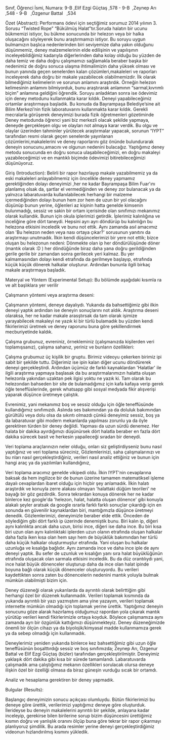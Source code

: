 
Sınıf, 	Öğrenci İsmi,	Numara:
9-B  ,Elif Ezgi Güçtaş ,578 -
9-B  ,Zeynep Arı       ,548 -
9-B   ,Özgenur Battal   ,534


Özet (Abstract):
Performans ödevi için seçtiğimiz sorumuz 2014 yılının 3. Sorusu “Twisted Rope” “Bükülmüş Halat”tır.Soruda halatın bir ucunu bükmemizi istiyor, bu bükme sonucunda bir helezon veya bir halka oluşacağını söyleyerek bunu araştırmamızı istiyor. Bu soruyu uygun bulmamızın başlıca nedenlerinden biri seviyemize daha yakın olduğunu düşünmemiz, deney malzemelerinin elde edilişinin ve yapılışının inceleyebildiğimiz kadarıyla diğerlerinden daha kolay olduğu bu yüzden de daha temiz ve daha doğru çalışmamızı sağlamakla beraber başka bir nedenimiz de doğru sonuca ulaşma ihtimalimizin daha yüksek olması ve bunun yanında geçen senelerden kalan çözümleri,makaleleri ve raporları inceleyerek daha doğru bir makale yazabilecek olabilmemizdir. İlk olarak bilmediğimiz kelimelerin ve sorunun anlamını araştırdık. Örneğin helezon kelimesinin anlamını bilmiyorduk, bunu araştırarak anlamının “sarmal,kıvrımlı biçim” anlamına geldiğini öğrendik. Soruyu anladıktan sonra ise ödevimiz için deney metodunu kullanmakta karar kıldık. Deneyi yapabileceğimiz ortamlar araştırmaya başladık. Bu konuda da Bayrampaşa Belediye’sine ait Bilim Merkezi’nin fizik laboratuvarını kullanmakta karar kıldık. Gerekli mecralarla görüşerek deneyimizi burada fizik öğretmenleri gözetiminde Deney metodunda öğrenci yani biz merkezli olacak şekilde yapmaya, deneyde gerçekleşen olgu ve olayları not almaya karar verdik. Bu olgu ve olaylar üzerinden tahminler yürütecek araştırmalar yapacak, sorunun “IYPT” tarafından resmi olarak geçen senelerde yayınlanan çözümlerini,makalelerini ve deney raporlarını göz önünde bulundurarak deneyin sonucunu,amacını ve olgunun nedenini bulacağız. Yaptığımız deney metodu sonucunda en doğru sonuca ulaşabileceğimizi, en doğru makaleyi yazabileceğimizi ve en mantıklı biçimde ödevimizi bitirebileceğimizi düşünüyoruz.

Giriş (Introduction):
Belirli bir rapor hazırlayıp makale yazabilmemiz ya da eski makaleleri anlayabilmemiz için öncelikle deney yapmamız gerektiğinden dolayı deneyimizi ,her ne kadar Bayrampaşa Bilim Fuar'ını planlamış olsak da, şartlar el vermediğinden ve deney zor bulanacak ya da yalnızca labaratuvarda kullanılabilecek herhangi bir malzeme içermediğinden dolayı bunun hem zor hem de uzun bir yol olacağını düşünüp bunun yerine, öğlenleri az kişinin hatta genelde kimsenin bulunmadığı, sessiz ve sakin bir ortam içerisinde olan sınıfımızı mekanımız olarak kullandık. Bunun için okula iplerimizi getirdik. İplerimiz kalınlığına ve inceliğine göre dört taneydi. Hepsini ayrı ayrı döndürüp bu kalınlığın bu helezona etkisini inceledik ve bunu not ettik. Aynı zamanda asıl amacımız olan 'Bu helezon neden veya nası ortaya çıkar?' sorusunun yanıtını da araştırmayı unutmadık. İlkin kendi düşüncelerimizi bir yere not ettik; bizce oluşan bu helezonun nedeni:
Dönmekte olan ip her döndürülüşünde döner (mantık olarak :D ) her döndüğünde biraz daha yana doğru gerildiğinden gerile gerile bir zamandan sonra gerilecek yeri kalmaz. Bu yer kalmamasından dolayı kendi etrafında da gerilmeye başlayıp, etrafında küçük küçük dönerek halkalar oluşturur. Ardından bununla ilgili birkaç makale araştırmaya başladık.

Materyal ve Yöntem (Experimental Setup):
Bu bölümde aşağıdaki kısımla ra ve alt başlıklara yer verilir

Çalışmanın yöntemi veya araştırma deseni:

Çalışmanın yöntemi, deneye dayalıydı. Yukarıda da bahsettiğimiz gibi ilkin deneyi yaptık ardından ise deneyin sonuçlarını not aldık. Araştırma deseni olaraksa, her ne kadar makale arasştırsak da tam olarak işimize yarayabilecek makaleyi ne yazık ki bir türlü bulamadık bu yüzden kendi fikirlerimizi üretmek ve deney raporunu buna göre şekillendirmek mecburiyetinde kaldık.

Çalışma grubunuz, evreniniz, örnekleminiz (çalışmanızda kişilerden veri toplamışsanız), çalışma sahanız, yeriniz ve bunların özellikleri:

Çalışma grubumuz üç kişilik bir gruptu. Birimiz videoyu çekerken birimiz ipi sabit bir şekilde tuttu. Diğerimiz ise ipin kalan diğer ucunu döndürerek deneyi gerçekleştirdi. Ardından üçümüz de farklı kaynaklardan 'Halatlar' ile ilgili araştırma yapmaya başlasak da bu araştırmalarımızın halatta oluşan helezonla yakından uzaktan pek ilgisi yoktu ne yazık ki. Tam olarak bu helezondan bahseden bir site de bulamadığımız için kafa kafaya verip gerek öğle teneffüslerinde, gerek whatsapp gibi sosyal medyada fikir alışverişi yaparak düşünce üretmeye çalıştık.

Evrenimiz, yani mekanımız boş ve sessiz olduğu için öğle teneffüsünde kullandığımız sınıfımızdı. Aslında ses bakımından ya da doluluk bakımından gürültülü veya dolu olsa da sıkıntı olmazdı çünkü deneyimiz sessiz, boş ya da labaratuvar gibi modern mekanlarda yapılması zorunlu ya da öyle gerektiren türden bir deney değildi. Yapması da uzun sürdü denemez. Her halata bir dakika ayırdığımızı düşünürsek dört halatla beraber en fazla dört dakika sürecek basit ve herkesin yapaileceği sıradan bir deneydi. 

Veri toplama araçlarınızın neler olduğu, onları siz geliştirdiyseniz bunu nasıl yaptığınız ve veri toplama süreciniz,
Gözlemlerinizi, saha çalışmalarınızı ve bu nları nasıl gerçekleştirdiğiniz, verileri nasıl analiz ettiğiniz ve bunun için hangi araç ya da yazılımları kullandığınız,

Veri toplama aracımız genelde vikipedi oldu. İlkin IYPT'nin cevaplarına baksak da hem ingilizce bir de bunun üzerine tamamen matematiksel işleme dayalı cevaplardan ibaret olduğu için hiçbir şey anlamadık. İlkin halatı araştırdık ve konuyla zerre alakası olmayan 'halattaki düğüm teorileri' ne bayağı bir göz gezdirdik. Sonra tekrardan konuya dönerek her ne kadar binlerce kez google'da 'helezon, halat, halatta oluşan dönence' gibi konuyla alakalı şeyler aratsak da google ısrarla farklı farklı sonuçlar çıkardığı için en sonunda en güvenilir kaynaklardan biri, mantığımızla düşünce üretmeyi denedik.
Gözlemlerimizi, deneyimizle beraber elde ettik. Önceden de söylediğim gibi dört farklı ip üzerinde denemiştik bunu. Biri kalın ip, diğeri aynı kalınlıkta ancak daha uzun, birisi ince, diğeri ise daha ince. 
Bu biri kısa biri uzun olan aynı kalınlıktaki iplerden uzun olanın etrafında oluşan halkalar daha fazla iken kısa olan hem sayı hem de büyüklük bakımından her türlü daha küçük halkalar oluşturmuştur etrafında. Yani oluşan bu halkalar uzunluğa ve kısalığa bağlıdır. Aynı zamanda ince ve daha ince iple de aynı deneyi yaptık. Bu sefer de uzunluk ve kısalığın yanı sıra halat büyüklüğünün etrafında oluşacak olan sarmala etkisini inceledik. Bu da düz orantılıydı yani, ince halat büyük dönenceler oluşturup daha da ince olan halat ipinde boyuna bağlı olarak küçük dönenceler oluşturuyordu. Bu verileri kaydettikten sonra zaten bu dönencelerin nedenini mantık yoluyla bulmak mümkün olabilmişti bizim için.


Deney düzeneği olarak yukarılarda da ayrıntılı olarak belirttiğim gibi herhangi özel bir düzenek kullanmadık. Verileri toplamak kısmında da yukarıda ayrıntılı bir yazı yazmıştım ama yine yazayım, verileri toplamak internette mümkün olmadığı için toplamak yerine ürettik. Yaptığımız deneyin sonucunu göze alarak hazırlamış olduğumuz rapordan yola çıkarak mantık yürütüp verileri kendi fikirlerimizle ortaya koyduk. Böylece çalışmamıza aynı zamanda ayrı bir özgünlük kattığımızı düşünmekteyiz. 
Deney düzeneğimizde önemli bir ölçün cihazı ya da biyolojik/kimyasal madde kullanmamıza gerek ya da sebep olmadığı için kullanmadık.



Deneylerimiz yeniden yukarıda binlerce kez bahsettiğimiz gibi uzun öğle teneffüsünün boşalttırdığı sessiz ve boş sınıfımızda; Zeynep Arı, Özgenur Battal ve Elif Ezgi Güçtaş (bizler) tarafından gerçekleştirilmiştir. Deneyimiz yaklaşık dört dakika gibi kısa bir sürede tamamlandı.  Labaratuvarda çalışmadık ama çalıştığımız mekanın özellikleri sorulacak olursa deneye ilişkin özel bir özelliği olmasa da biraz güneşin vurduğu sıcak bir ortamdı.


Analiz ve hesaplama gerektiren bir deney yapmadık.

Bulgular (Results):


Başlangıç deneyimizin sonucu açıkçası olumluydu. Bütün fikirlerimizi bu deneye göre ürettik, verilerimizi yaptığımız deneye göre oluşturduk. İlerideyse bu deneyin makalelerini ayrıntılı bir şekilde, anlayana kadar inceleyip, gerekirse bilen birilerine sorup bizim düşüncesini ürettiğimiz kısmın doğru ve yanlışlık oranını ölçüp buna göre tekrar bir rapor çıkarmayı planlıyoruz şimdilik. Bu arada resimler yerine deneyi gerçekleştirdiğimiz videonun hızlandırılmış kısmını yükledik.



